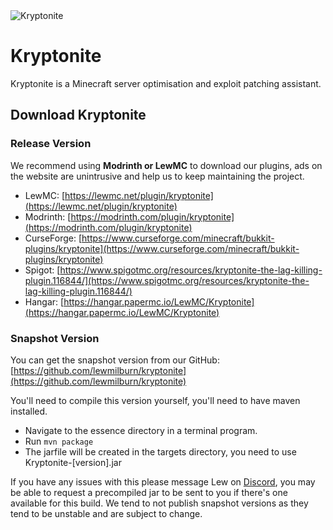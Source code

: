 <img src="KR-Banner.png" style="block" alt="Kryptonite" />

# Kryptonite
Kryptonite is a Minecraft server optimisation and exploit patching assistant.

## Download Kryptonite
### Release Version
We recommend using **Modrinth or LewMC** to download our plugins, ads on the website are unintrusive and help us to keep maintaining the project.

* LewMC: [https://lewmc.net/plugin/kryptonite](https://lewmc.net/plugin/kryptonite)
* Modrinth: [https://modrinth.com/plugin/kryptonite](https://modrinth.com/plugin/kryptonite)
* CurseForge: [https://www.curseforge.com/minecraft/bukkit-plugins/kryptonite](https://www.curseforge.com/minecraft/bukkit-plugins/kryptonite)
* Spigot: [https://www.spigotmc.org/resources/kryptonite-the-lag-killing-plugin.116844/](https://www.spigotmc.org/resources/kryptonite-the-lag-killing-plugin.116844/)
* Hangar: [https://hangar.papermc.io/LewMC/Kryptonite](https://hangar.papermc.io/LewMC/Kryptonite)

### Snapshot Version
You can get the snapshot version from our GitHub: [https://github.com/lewmilburn/kryptonite](https://github.com/lewmilburn/kryptonite)

You'll need to compile this version yourself, you'll need to have maven installed.

* Navigate to the essence directory in a terminal program.
* Run <code>mvn package</code>
* The jarfile will be created in the targets directory, you need to use Kryptonite-[version].jar

If you have any issues with this please message Lew on [Discord](https://lewmc.net/discord), you may be able to request a precompiled jar to be sent to you if there's one available for this build. We tend to not publish snapshot versions as they tend to be unstable and are subject to change.